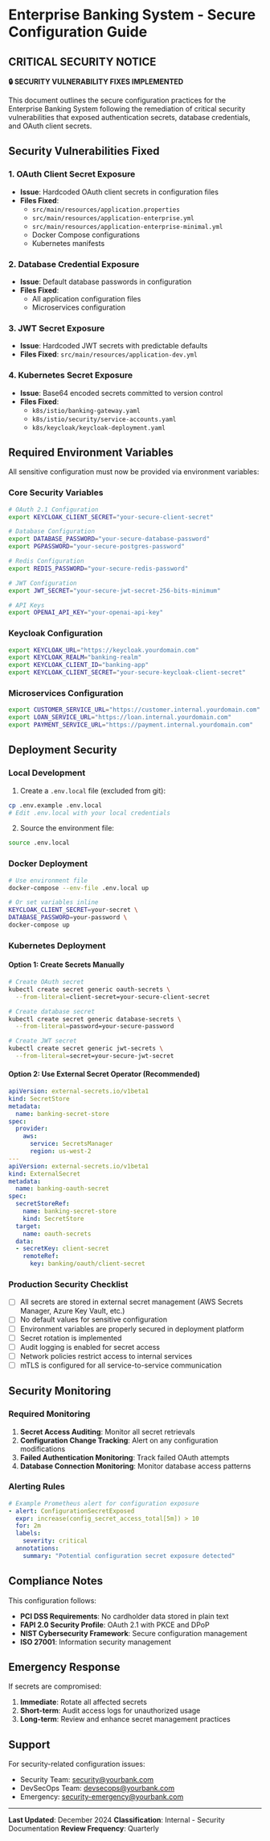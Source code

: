 # Enterprise Banking System - Secure Configuration Guide

## CRITICAL SECURITY NOTICE

**🔒 SECURITY VULNERABILITY FIXES IMPLEMENTED**

This document outlines the secure configuration practices for the Enterprise Banking System following the remediation of critical security vulnerabilities that exposed authentication secrets, database credentials, and OAuth client secrets.

## Security Vulnerabilities Fixed

### 1. **OAuth Client Secret Exposure**
- **Issue**: Hardcoded OAuth client secrets in configuration files
- **Files Fixed**: 
  - `src/main/resources/application.properties`
  - `src/main/resources/application-enterprise.yml`
  - `src/main/resources/application-enterprise-minimal.yml`
  - Docker Compose configurations
  - Kubernetes manifests

### 2. **Database Credential Exposure**
- **Issue**: Default database passwords in configuration
- **Files Fixed**:
  - All application configuration files
  - Microservices configuration

### 3. **JWT Secret Exposure**
- **Issue**: Hardcoded JWT secrets with predictable defaults
- **Files Fixed**: `src/main/resources/application-dev.yml`

### 4. **Kubernetes Secret Exposure**
- **Issue**: Base64 encoded secrets committed to version control
- **Files Fixed**:
  - `k8s/istio/banking-gateway.yaml`
  - `k8s/istio/security/service-accounts.yaml`
  - `k8s/keycloak/keycloak-deployment.yaml`

## Required Environment Variables

All sensitive configuration must now be provided via environment variables:

### Core Security Variables
```bash
# OAuth 2.1 Configuration
export KEYCLOAK_CLIENT_SECRET="your-secure-client-secret"

# Database Configuration
export DATABASE_PASSWORD="your-secure-database-password"
export PGPASSWORD="your-secure-postgres-password"

# Redis Configuration
export REDIS_PASSWORD="your-secure-redis-password"

# JWT Configuration
export JWT_SECRET="your-secure-jwt-secret-256-bits-minimum"

# API Keys
export OPENAI_API_KEY="your-openai-api-key"
```

### Keycloak Configuration
```bash
export KEYCLOAK_URL="https://keycloak.yourdomain.com"
export KEYCLOAK_REALM="banking-realm"
export KEYCLOAK_CLIENT_ID="banking-app"
export KEYCLOAK_CLIENT_SECRET="your-secure-keycloak-client-secret"
```

### Microservices Configuration
```bash
export CUSTOMER_SERVICE_URL="https://customer.internal.yourdomain.com"
export LOAN_SERVICE_URL="https://loan.internal.yourdomain.com"
export PAYMENT_SERVICE_URL="https://payment.internal.yourdomain.com"
```

## Deployment Security

### Local Development
1. Create a `.env.local` file (excluded from git):
```bash
cp .env.example .env.local
# Edit .env.local with your local credentials
```

2. Source the environment file:
```bash
source .env.local
```

### Docker Deployment
```bash
# Use environment file
docker-compose --env-file .env.local up

# Or set variables inline
KEYCLOAK_CLIENT_SECRET=your-secret \
DATABASE_PASSWORD=your-password \
docker-compose up
```

### Kubernetes Deployment

#### Option 1: Create Secrets Manually
```bash
# Create OAuth secret
kubectl create secret generic oauth-secrets \
  --from-literal=client-secret=your-secure-client-secret

# Create database secret
kubectl create secret generic database-secrets \
  --from-literal=password=your-secure-password

# Create JWT secret
kubectl create secret generic jwt-secrets \
  --from-literal=secret=your-secure-jwt-secret
```

#### Option 2: Use External Secret Operator (Recommended)
```yaml
apiVersion: external-secrets.io/v1beta1
kind: SecretStore
metadata:
  name: banking-secret-store
spec:
  provider:
    aws:
      service: SecretsManager
      region: us-west-2
---
apiVersion: external-secrets.io/v1beta1
kind: ExternalSecret
metadata:
  name: banking-oauth-secret
spec:
  secretStoreRef:
    name: banking-secret-store
    kind: SecretStore
  target:
    name: oauth-secrets
  data:
  - secretKey: client-secret
    remoteRef:
      key: banking/oauth/client-secret
```

### Production Security Checklist

- [ ] All secrets are stored in external secret management (AWS Secrets Manager, Azure Key Vault, etc.)
- [ ] No default values for sensitive configuration
- [ ] Environment variables are properly secured in deployment platform
- [ ] Secret rotation is implemented
- [ ] Audit logging is enabled for secret access
- [ ] Network policies restrict access to internal services
- [ ] mTLS is configured for all service-to-service communication

## Security Monitoring

### Required Monitoring
1. **Secret Access Auditing**: Monitor all secret retrievals
2. **Configuration Change Tracking**: Alert on any configuration modifications
3. **Failed Authentication Monitoring**: Track failed OAuth attempts
4. **Database Connection Monitoring**: Monitor database access patterns

### Alerting Rules
```yaml
# Example Prometheus alert for configuration exposure
- alert: ConfigurationSecretExposed
  expr: increase(config_secret_access_total[5m]) > 10
  for: 2m
  labels:
    severity: critical
  annotations:
    summary: "Potential configuration secret exposure detected"
```

## Compliance Notes

This configuration follows:
- **PCI DSS Requirements**: No cardholder data stored in plain text
- **FAPI 2.0 Security Profile**: OAuth 2.1 with PKCE and DPoP
- **NIST Cybersecurity Framework**: Secure configuration management
- **ISO 27001**: Information security management

## Emergency Response

If secrets are compromised:
1. **Immediate**: Rotate all affected secrets
2. **Short-term**: Audit access logs for unauthorized usage
3. **Long-term**: Review and enhance secret management practices

## Support

For security-related configuration issues:
- Security Team: security@yourbank.com
- DevSecOps Team: devsecops@yourbank.com
- Emergency: security-emergency@yourbank.com

---

**Last Updated**: December 2024
**Classification**: Internal - Security Documentation
**Review Frequency**: Quarterly